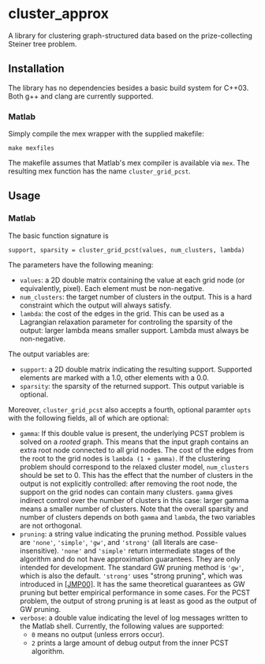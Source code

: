 cluster_approx
==============

A library for clustering graph-structured data based on the prize-collecting Steiner tree problem.

Installation
------------

The library has no dependencies besides a basic build system for C++03.
Both g++ and clang are currently supported.

### Matlab

Simply compile the mex wrapper with the supplied makefile:

    make mexfiles

The makefile assumes that Matlab's mex compiler is available via `mex`.
The resulting mex function has the name `cluster_grid_pcst`.


Usage
-----

### Matlab

The basic function signature is

    support, sparsity = cluster_grid_pcst(values, num_clusters, lambda)

The parameters have the following meaning:
* `values`: a 2D double matrix containing the value at each grid node (or equivalently, pixel). Each element must be non-negative.
* `num_clusters`: the target number of clusters in the output. This is a hard constraint which the output will always satisfy.
* `lambda`: the cost of the edges in the grid. This can be used as a Lagrangian relaxation parameter for controling the sparsity of the output: larger lambda means smaller support. Lambda must always be non-negative.

The output variables are:
* `support`: a 2D double matrix indicating the resulting support. Supported elements are marked with a 1.0, other elements with a 0.0.
* `sparsity`: the sparsity of the returned support. This output variable is optional.

Moreover, `cluster_grid_pcst` also accepts a fourth, optional paramter `opts` with the following fields, all of which are optional:
* `gamma`: If this double value is present, the underlying PCST problem is solved on a *rooted* graph. This means that the input graph contains an extra root node connected to all grid nodes. The cost of the edges from the root to the grid nodes is `lambda (1 + gamma)`. If the clustering problem should correspond to the relaxed cluster model, `num_clusters` should be set to 0. This has the effect that the number of clusters in the output is not explicitly controlled: after removing the root node, the support on the grid nodes can contain many clusters. `gamma` gives indirect control over the number of clusters in this case: larger gamma means a smaller number of clusters. Note that the overall sparsity and number of clusters depends on both `gamma` and `lambda`, the two variables are not orthogonal.
* `pruning`: a string value indicating the pruning method. Possible values are `'none'`, `'simple'`, `'gw'`, and `'strong'` (all literals are case-insensitive). `'none'` and `'simple'` return intermediate stages of the algorithm and do not have approximation guarantees. They are only intended for development. The standard GW pruning method is `'gw'`, which is also the default. `'strong'` uses "strong pruning", which was introduced in [\[JMP00\]](http://dl.acm.org/citation.cfm?id=338637). It has the same theoretical guarantees as GW pruning but better empirical performance in some cases. For the PCST problem, the output of strong pruning is at least as good as the output of GW pruning.
* `verbose`: a double value indicating the level of log messages written to the Matlab shell. Currently, the following values are supported:
    - `0` means no output (unless errors occur).
    - `2` prints a large amount of debug output from the inner PCST algorithm.
